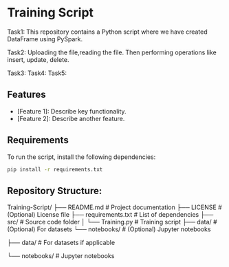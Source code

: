 # Training Script

Task1: This repository contains a Python script where we have created DataFrame using PySpark.

Task2: Uploading the file,reading the file. Then performing operations like insert, update, delete.

Task3:
Task4:
Task5:

## Features

- [Feature 1]: Describe key functionality.
- [Feature 2]: Describe another feature.

## Requirements






To run the script, install the following dependencies:

```bash
pip install -r requirements.txt
```

## Repository Structure:
Training-Script/
├── README.md       # Project documentation
├── LICENSE         # (Optional) License file
├── requirements.txt # List of dependencies
├── src/            # Source code folder
│   └── Training.py # Training script
├── data/           # (Optional) For datasets
└── notebooks/      # (Optional) Jupyter notebooks


├── data/           #  For datasets if applicable

└── notebooks/      #  Jupyter notebooks
